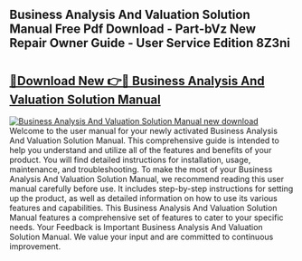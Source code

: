 ## Business Analysis And Valuation Solution Manual Free Pdf Download - Part-bVz New Repair Owner Guide - User Service Edition 8Z3ni

# <h2><a href="http://bc64341.oget.top/?id=Business+Analysis+And+Valuation+Solution+Manual">🔗Download New 👉🔴 Business Analysis And Valuation Solution Manual</a></h2>

[![Business Analysis And Valuation Solution Manual new download](https://i.imgur.com/5g1atiW.png)](http://bc64341.oget.top/?id=Business+Analysis+And+Valuation+Solution+Manual)
Welcome to the user manual for your newly activated Business Analysis And Valuation Solution Manual. This comprehensive guide is intended to help you understand and utilize all of the features and benefits of your product. You will find detailed instructions for installation, usage, maintenance, and troubleshooting. To make the most of your Business Analysis And Valuation Solution Manual, we recommend reading this user manual carefully before use. It includes step-by-step instructions for setting up the product, as well as detailed information on how to use its various features and capabilities. This Business Analysis And Valuation Solution Manual features a comprehensive set of features to cater to your specific needs. Your Feedback is Important Business Analysis And Valuation Solution Manual. We value your input and are committed to continuous improvement.
